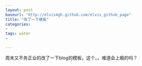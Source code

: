 ```yaml
---
layout: post
baseurl: "http://elvis4gh.github.com/elvis_github_page"  
title: "改了一下模板"
categories:
- 
tags: water
- 

---
```


周末又不务正业的改了一下blog的模板，这个。。难道会上瘾的吗？
